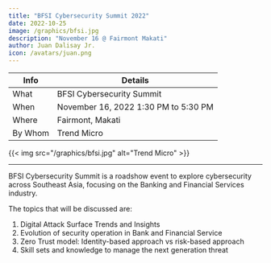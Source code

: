 ```yaml
---
title: "BFSI Cybersecurity Summit 2022"
date: 2022-10-25
image: /graphics/bfsi.jpg
description: "November 16 @ Fairmont Makati"
author: Juan Dalisay Jr.
icon: /avatars/juan.png
---
```



Info | Details 
--- | ---
What | BFSI Cybersecurity Summit
When | November 16, 2022 1:30 PM to 5:30 PM
Where | Fairmont, Makati
By Whom | Trend Micro


{{< img src="/graphics/bfsi.jpg" alt="Trend Micro" >}}

---

BFSI Cybersecurity Summit is a roadshow event to explore cybersecurity across Southeast Asia, focusing on the Banking and Financial Services industry. 

The topics that will be discussed are:

1. Digital Attack Surface Trends and Insights
2. Evolution of security operation in Bank and Financial Service
3. Zero Trust model: Identity-based approach vs risk-based approach
4. Skill sets and knowledge to manage the next generation threat
